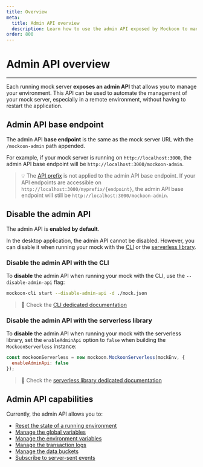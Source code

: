 ```yaml
---
title: Overview
meta:
  title: Admin API overview
  description: Learn how to use the admin API exposed by Mockoon to manage your environments, routes, and responses
order: 800
---
```


# Admin API overview

---

Each running mock server **exposes an admin API** that allows you to manage your environment. This API can be used to automate the management of your mock server, especially in a remote environment, without having to restart the application.

## Admin API base endpoint

The admin API **base endpoint** is the same as the mock server URL with the `/mockoon-admin` path appended.

For example, if your mock server is running on `http://localhost:3000`, the admin API base endpoint will be `http://localhost:3000/mockoon-admin`.

> 💡 The [API prefix](docs:server-configuration/port-prefix) is not applied to the admin API base endpoint. If your API endpoints are accessible on `http://localhost:3000/myprefix/{endpoint}`, the admin API base endpoint will still be `http://localhost:3000/mockoon-admin`.

## Disable the admin API

The admin API is **enabled by default**.

In the desktop application, the admin API cannot be disabled. However, you can disable it when running your mock with the [CLI](/cli/) or the [serverless library](/serverless/).

### Disable the admin API with the CLI

To **disable** the admin API when running your mock with the CLI, use the `--disable-admin-api` flag:

```bash
mockoon-cli start --disable-admin-api -d ./mock.json
```

> 📘 Check the [CLI dedicated documentation](https://github.com/mockoon/mockoon/tree/main/packages/cli#readme)

### Disable the admin API with the serverless library

To **disable** the admin API when running your mock with the serverless library, set the `enableAdminApi` option to `false` when building the `MockoonServerless` instance:

```javascript
const mockoonServerless = new mockoon.MockoonServerless(mockEnv, {
  enableAdminApi: false
});
```

> 📘 Check the [serverless library dedicated documentation](https://github.com/mockoon/mockoon/tree/main/packages/serverless#readme)

## Admin API capabilities

Currently, the admin API allows you to:

- [Reset the state of a running environment](docs:admin-api/server-state)
- [Manage the global variables](docs:admin-api/global-variables)
- [Manage the environment variables](docs:admin-api/environment-variables)
- [Manage the transaction logs](docs:admin-api/transaction-logs)
- [Manage the data buckets](docs:admin-api/data-buckets)
- [Subscribe to server-sent events](docs:admin-api/events)
